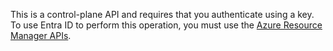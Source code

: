 <div class="warning">

This is a control-plane API and requires that you authenticate using a key. To use Entra ID to perform this operation, you must use the [Azure Resource Manager APIs](https://learn.microsoft.com/en-us/azure/templates/microsoft.documentdb/databaseaccounts).

</div>
